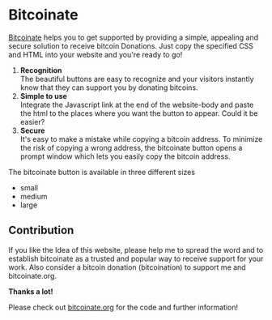 # Bitcoinate

[Bitcoinate](http://bitcoinate.org) helps you to get supported by providing a
simple, appealing and secure solution to receive bitcoin Donations.
Just copy the specified CSS and HTML into your website and you're ready to go!


1. **Recognition**  
	The beautiful buttons are easy to recognize and your visitors instantly
	know that they can support you by donating bitcoins.
1. **Simple to use**  
	Integrate the Javascript link at the end of the website-body and paste
	the html to the places where you want the button to appear.
	Could it be easier?
1. **Secure**  
	It's easy to make a mistake while copying a bitcoin address.
	To minimize the risk of copying a wrong address,
	the bitcoinate button opens a prompt window which lets you easily copy
	the bitcoin address.


The bitcoinate button is available in three different sizes  
* small  
* medium  
* large


## Contribution

If you like the Idea of this website, please help me to spread the word and
to establish bitcoinate as a trusted and popular way to receive support for
your work.
Also consider a bitcoin donation (bitcoination) to support me
and bitcoinate.org.

**Thanks a lot!**

Please check out [bitcoinate.org](http://bitcoinate.org) for the code and
further information!
